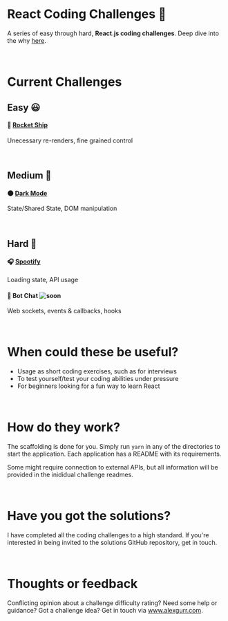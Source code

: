 # React Coding Challenges 👋

A series of easy through hard, **React.js coding challenges**. Deep dive into the why [here](https://dev.to/alexgurr/react-coding-challenges-for-interviews-beginners-1hlk).

&nbsp;
# Current Challenges
## Easy 😃
#### 🚀 [Rocket Ship](https://github.com/alexgurr/react-coding-challenges/tree/master/rocket-ship)
Unecessary re-renders, fine grained control 

&nbsp;
## Medium 😬
#### 🌑 [Dark Mode](https://github.com/alexgurr/react-coding-challenges/tree/master/dark-mode)
State/Shared State, DOM manipulation

&nbsp;
## Hard 🤨
#### 🎧 [Spootify](https://github.com/alexgurr/react-coding-challenges/tree/master/spootify)
Loading state, API usage 

#### 🤖 Bot Chat ![soon](https://badgen.net/badge/status/coming%20soon/green?icon=)
Web sockets, events & callbacks, hooks

&nbsp;
# When could these be useful?
- Usage as short coding exercises, such as for interviews
- To test yourself/test your coding abilities under pressure
- For beginners looking for a fun way to learn React 

&nbsp;
# How do they work?
The scaffolding is done for you. Simply run `yarn` in any of the directories to start the application. Each application has a README with its requirements.

Some might require connection to external APIs, but all information will be provided in the inididual challenge readmes.

&nbsp;
# Have you got the solutions?
I have completed all the coding challenges to a high standard. If you're interested in being invited to the solutions GitHub repository, get in touch.

&nbsp;
# Thoughts or feedback
Conflicting opinion about a challenge difficulty rating? Need some help or guidance? Got a challenge idea? Get in touch via www.alexgurr.com.

